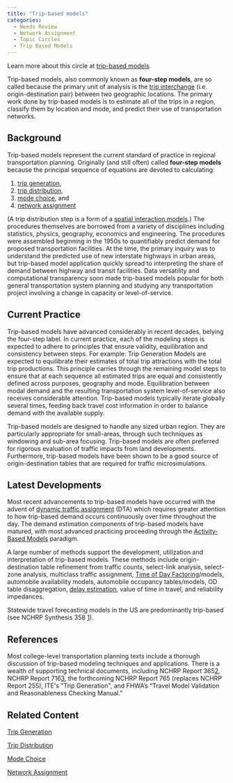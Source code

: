 ```yaml
---
title: "Trip-based models"
categories:
  - Needs Review
  - Network Assignment
  - Topic Circles
  - Trip Based Models
---
```


Learn more about this circle at [trip-based models](Trip_Based_Models).

Trip-based models, also commonly known as **four-step models**, are so called because the primary unit of analysis is the [trip interchange](trip_interchange) (i.e. origin-destination pair) between two geographic locations. The primary work done by trip-based models is to estimate all of the trips in a region, classify them by location and mode, and predict their use of transportation networks.

Background
----------

Trip-based models represent the current standard of practice in regional transportation planning. Originally (and still often) called **four-step models** because the principal sequence of equations are devoted to calculating:

1.  [trip generation](Trip_Generation),
2.  [trip distribution](Trip_distribution),
3.  [mode choice](mode_choice), and
4.  [network assignment](Network_assignment)

(A trip distribution step is a form of a [spatial interaction models](Spatial_Interaction_Models).) The procedures themselves are borrowed from a variety of disciplines including statistics, physics, geography, economics and engineering. The procedures were assembled beginning in the 1950s to quantifiably predict demand for proposed transportation facilities. At the time, the primary inquiry was to understand the predicted use of new interstate highways in urban areas, but trip-based model application quickly spread to interpreting the share of demand between highway and transit facilities. Data versatility and computational transparency soon made trip-based models popular for both general transportation system planning and studying any transportation project involving a change in capacity or level-of-service.

Current Practice
----------------

Trip-based models have advanced considerably in recent decades, belying the four-step label. In current practice, each of the modeling steps is expected to adhere to principles that ensure validity, equilibration and consistency between steps. For example: Trip Generation Models are expected to equilibrate their estimates of total trip attractions with the total trip productions. This principle carries through the remaining model steps to ensure that at each sequence all estimated trips are equal and consistently defined across purposes, geography and mode. Equilibration between modal demand and the resulting transportation system level-of-service also receives considerable attention. Trip-based models typically iterate globally several times, feeding back travel cost information in order to balance demand with the available supply.

Trip-based models are designed to handle any sized urban region. They are particularly appropriate for small-areas, through such techniques as windowing and sub-area focusing. Trip-based models are often preferred for rigorous evaluation of traffic impacts from land developments. Furthermore, trip-based models have been shown to be a good source of origin-destination tables that are required for traffic microsimulations.

Latest Developments
-------------------

Most recent advancements to trip-based models have occurred with the advent of [dynamic traffic assignment](Dynamic_Traffic_Assignment) (DTA) which requires greater attention to how trip-based demand occurs continuously over time throughout the day. The demand estimation components of trip-based models have matured, with most advanced practicing proceeding through the [Activity-Based Models](Activity_Based_Models) paradigm.

A large number of methods support the development, utilization and interpretation of trip-based models. These methods include origin-destination table refinement from traffic counts, select-link analysis, select-zone analysis, multiclass traffic assignment, [Time of Day Factoring](Time_of_Day_Factoring)/models, automobile availability models, automobile occupancy tables/models, OD table disaggregation, [delay estimation](Delay_Estimation_in_Trip_Based_Models), value of time in travel, and reliability impedances.

Statewide travel forecasting models in the US are predominantly trip-based (see NCHRP Synthesis 358 [1](http://onlinepubs.trb.org/onlinepubs/nchrp/nchrp_syn_358.pdf)).

References
----------

Most college-level transportation planning texts include a thorough discussion of trip-based modeling techniques and applications. There is a wealth of supporting technical documents, including NCHRP Report 365[2](http://ntl.bts.gov/lib/21000/21500/21563/PB99126724.pdf), NCHRP Report 716[3](http://onlinepubs.trb.org/onlinepubs/nchrp/nchrp_rpt_716.pdf), the forthcoming NCHRP Report 765 (replaces NCHRP Report 255), ITE's "Trip Generation", and FHWA’s “Travel Model Validation and Reasonableness Checking Manual.”

Related Content
---------------

[Trip Generation](Trip_Generation)

[Trip Distribution](Trip_distribution)

[Mode Choice](Mode_Choice)

[Network Assignment](Network_Assignment)

